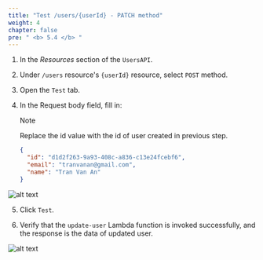 ```yaml
---
title: "Test /users/{userId} - PATCH method"
weight: 4
chapter: false
pre: " <b> 5.4 </b> "
---
```


1. In the _Resources_ section of the `UsersAPI`.
2. Under `/users` resource's `{userId}` resource, select `POST` method.

3. Open the `Test` tab.
4. In the Request body field, fill in:

   > [!NOTE]
   > Replace the id value with the id of user created in previous step.

   ```json
   {
     "id": "d1d2f263-9a93-408c-a836-c13e24fcebf6",
     "email": "tranvanan@gmail.com",
     "name": "Tran Van An"
   }
   ```

![alt text](/images/workshop-2/API-Gateway--users-userId-PATCH-method--test-request.jpg)

5. Click `Test`.

6. Verify that the `update-user` Lambda function is invoked successfully, and the response is the data of updated user.

![alt text](/images/workshop-2/API-Gateway--users-userId-PATCH-method--test-results.jpg)
